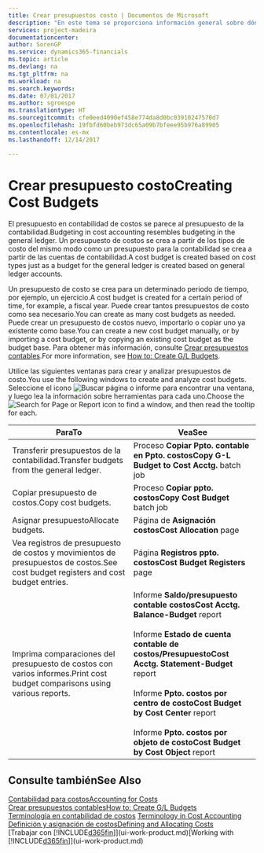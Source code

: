 ```yaml
---
title: Crear presupuestos costo | Documentos de Microsoft
description: "En este tema se proporciona información general sobre dónde crear y analizar presupuestos de costos."
services: project-madeira
documentationcenter: 
author: SorenGP
ms.service: dynamics365-financials
ms.topic: article
ms.devlang: na
ms.tgt_pltfrm: na
ms.workload: na
ms.search.keywords: 
ms.date: 07/01/2017
ms.author: sgroespe
ms.translationtype: HT
ms.sourcegitcommit: cfe0eed4090ef458e774da8d0bc03910247570d7
ms.openlocfilehash: 19fbfd60beb973dc65a09b7bfeee95b976a89905
ms.contentlocale: es-mx
ms.lasthandoff: 12/14/2017

---
```

# <a name="creating-cost-budgets"></a><span data-ttu-id="42523-103">Crear presupuesto costo</span><span class="sxs-lookup"><span data-stu-id="42523-103">Creating Cost Budgets</span></span>
<span data-ttu-id="42523-104">El presupuesto en contabilidad de costos se parece al presupuesto de la contabilidad.</span><span class="sxs-lookup"><span data-stu-id="42523-104">Budgeting in cost accounting resembles budgeting in the general ledger.</span></span> <span data-ttu-id="42523-105">Un presupuesto de costos se crea a partir de los tipos de costo del mismo modo como un presupuesto para la contabilidad se crea a partir de las cuentas de contabilidad.</span><span class="sxs-lookup"><span data-stu-id="42523-105">A cost budget is created based on cost types just as a budget for the general ledger is created based on general ledger accounts.</span></span>  

<span data-ttu-id="42523-106">Un presupuesto de costo se crea para un determinado periodo de tiempo, por ejemplo, un ejercicio.</span><span class="sxs-lookup"><span data-stu-id="42523-106">A cost budget is created for a certain period of time, for example, a fiscal year.</span></span> <span data-ttu-id="42523-107">Puede crear tantos presupuestos de costo como sea necesario.</span><span class="sxs-lookup"><span data-stu-id="42523-107">You can create as many cost budgets as needed.</span></span> <span data-ttu-id="42523-108">Puede crear un presupuesto de costos nuevo, importarlo o copiar uno ya existente como base.</span><span class="sxs-lookup"><span data-stu-id="42523-108">You can create a new cost budget manually, or by importing a cost budget, or by copying an existing cost budget as the budget base.</span></span> <span data-ttu-id="42523-109">Para obtener más información, consulte [Crear presupuestos contables](finance-how-create-budgets.md).</span><span class="sxs-lookup"><span data-stu-id="42523-109">For more information, see [How to: Create G/L Budgets](finance-how-create-budgets.md).</span></span>

<span data-ttu-id="42523-110">Utilice las siguientes ventanas para crear y analizar presupuestos de costo.</span><span class="sxs-lookup"><span data-stu-id="42523-110">You use the following windows to create and analyze cost budgets.</span></span> <span data-ttu-id="42523-111">Seleccione el icono ![Buscar página o informe](media/ui-search/search_small.png "icono Buscar página o informe") para encontrar una ventana, y luego lea la información sobre herramientas para cada uno.</span><span class="sxs-lookup"><span data-stu-id="42523-111">Choose the ![Search for Page or Report](media/ui-search/search_small.png "Search for Page or Report icon") icon to find a window, and then read the tooltip for each.</span></span>

|<span data-ttu-id="42523-112">Para</span><span class="sxs-lookup"><span data-stu-id="42523-112">To</span></span>|<span data-ttu-id="42523-113">Vea</span><span class="sxs-lookup"><span data-stu-id="42523-113">See</span></span>|  
|--------|---------|  
|<span data-ttu-id="42523-114">Transferir presupuestos de la contabilidad.</span><span class="sxs-lookup"><span data-stu-id="42523-114">Transfer budgets from the general ledger.</span></span>|<span data-ttu-id="42523-115">Proceso **Copiar Ppto. contable en Ppto. costos**</span><span class="sxs-lookup"><span data-stu-id="42523-115">**Copy G-L Budget to Cost Acctg.** batch job</span></span>|  
|<span data-ttu-id="42523-116">Copiar presupuesto de costos.</span><span class="sxs-lookup"><span data-stu-id="42523-116">Copy cost budgets.</span></span>|<span data-ttu-id="42523-117">Proceso **Copiar ppto. costos**</span><span class="sxs-lookup"><span data-stu-id="42523-117">**Copy Cost Budget** batch job</span></span>|  
|<span data-ttu-id="42523-118">Asignar presupuesto</span><span class="sxs-lookup"><span data-stu-id="42523-118">Allocate budgets.</span></span>|<span data-ttu-id="42523-119">Página de **Asignación costos**</span><span class="sxs-lookup"><span data-stu-id="42523-119">**Cost Allocation** page</span></span>|  
|<span data-ttu-id="42523-120">Vea registros de presupuesto de costos y movimientos de presupuestos de costos.</span><span class="sxs-lookup"><span data-stu-id="42523-120">See cost budget registers and cost budget entries.</span></span>|<span data-ttu-id="42523-121">Página **Registros ppto. costos**</span><span class="sxs-lookup"><span data-stu-id="42523-121">**Cost Budget Registers** page</span></span>|  
|<span data-ttu-id="42523-122">Imprima comparaciones del presupuesto de costos con varios informes.</span><span class="sxs-lookup"><span data-stu-id="42523-122">Print cost budget comparisons using various reports.</span></span>|<span data-ttu-id="42523-123">Informe **Saldo/presupuesto contable costos**</span><span class="sxs-lookup"><span data-stu-id="42523-123">**Cost Acctg. Balance-Budget** report</span></span><br /><br /> <span data-ttu-id="42523-124">Informe **Estado de cuenta contable de costos/Presupuesto**</span><span class="sxs-lookup"><span data-stu-id="42523-124">**Cost Acctg. Statement-Budget** report</span></span><br /><br /> <span data-ttu-id="42523-125">Informe **Ppto. costos por centro de costo**</span><span class="sxs-lookup"><span data-stu-id="42523-125">**Cost Budget by Cost Center** report</span></span><br /><br /> <span data-ttu-id="42523-126">Informe **Ppto. costos por objeto de costo**</span><span class="sxs-lookup"><span data-stu-id="42523-126">**Cost Budget by Cost Object** report</span></span>|  

## <a name="see-also"></a><span data-ttu-id="42523-127">Consulte también</span><span class="sxs-lookup"><span data-stu-id="42523-127">See Also</span></span>  
[<span data-ttu-id="42523-128">Contabilidad para costos</span><span class="sxs-lookup"><span data-stu-id="42523-128">Accounting for Costs</span></span>](finance-manage-cost-accounting.md)  
[<span data-ttu-id="42523-129">Crear presupuestos contables</span><span class="sxs-lookup"><span data-stu-id="42523-129">How to: Create G/L Budgets</span></span>](finance-how-create-budgets.md)  
<span data-ttu-id="42523-130">[Terminología en contabilidad de costos](finance-terminology-in-cost-accounting.md) </span><span class="sxs-lookup"><span data-stu-id="42523-130">[Terminology in Cost Accounting](finance-terminology-in-cost-accounting.md) </span></span>  
[<span data-ttu-id="42523-131">Definición y asignación de costos</span><span class="sxs-lookup"><span data-stu-id="42523-131">Defining and Allocating Costs</span></span>](finance-define-and-allocate-costs.md)  
<span data-ttu-id="42523-132">[Trabajar con [!INCLUDE[d365fin](includes/d365fin_md.md)]](ui-work-product.md)</span><span class="sxs-lookup"><span data-stu-id="42523-132">[Working with [!INCLUDE[d365fin](includes/d365fin_md.md)]](ui-work-product.md)</span></span>

